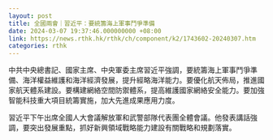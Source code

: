 ```yaml
---
layout: post
title: 全國兩會｜習近平：要統籌海上軍事鬥爭準備
date: 2024-03-07 19:37:46.000000000 +08:00
link: https://news.rthk.hk/rthk/ch/component/k2/1743602-20240307.htm
categories: rthk
---
```


中共中央總書記、國家主席、中央軍委主席習近平強調，要統籌海上軍事鬥爭準備、海洋權益維護和海洋經濟發展，提升經略海洋能力。要優化航天佈局，推進國家航天體系建設。要構建網絡空間防禦體系，提高維護國家網絡安全能力。要加強智能科技重大項目統籌實施，加大先進成果應用力度。

習近平下午出席全國人大會議解放軍和武警部隊代表團全體會議。他發表講話強調，要突出發展重點，抓好新興領域戰略能力建設有關戰略和規劃落實。
